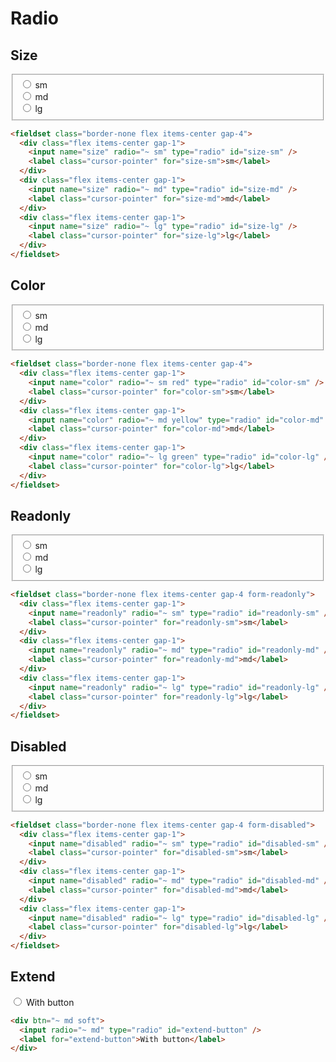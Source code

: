 # Radio

## Size

<fieldset class="border-none flex items-center gap-4">
  <div class="flex items-center gap-1">
    <input name="size" radio="~ sm" type="radio" id="size-sm" />
    <label class="cursor-pointer" for="size-sm">sm</label>
  </div>
  <div  class="flex items-center gap-1">
    <input name="size" radio="~ md" type="radio" id="size-md" />
    <label class="cursor-pointer" for="size-md">md</label>
  </div>
  <div  class="flex items-center gap-1">
    <input name="size" radio="~ lg" type="radio" id="size-lg" />
    <label class="cursor-pointer" for="size-lg">lg</label>
  </div>
</fieldset>

```html
<fieldset class="border-none flex items-center gap-4">
  <div class="flex items-center gap-1">
    <input name="size" radio="~ sm" type="radio" id="size-sm" />
    <label class="cursor-pointer" for="size-sm">sm</label>
  </div>
  <div class="flex items-center gap-1">
    <input name="size" radio="~ md" type="radio" id="size-md" />
    <label class="cursor-pointer" for="size-md">md</label>
  </div>
  <div class="flex items-center gap-1">
    <input name="size" radio="~ lg" type="radio" id="size-lg" />
    <label class="cursor-pointer" for="size-lg">lg</label>
  </div>
</fieldset>
```

## Color

<fieldset class="border-none flex items-center gap-4">
  <div class="flex items-center gap-1">
    <input name="color" radio="~ sm red" type="radio" id="color-sm" />
    <label class="cursor-pointer" for="color-sm">sm</label>
  </div>
  <div  class="flex items-center gap-1">
    <input name="color" radio="~ md yellow" type="radio" id="color-md" />
    <label class="cursor-pointer" for="color-md">md</label>
  </div>
  <div  class="flex items-center gap-1">
    <input name="color" radio="~ lg green" type="radio" id="color-lg" />
    <label class="cursor-pointer" for="color-lg">lg</label>
  </div>
</fieldset>

```html
<fieldset class="border-none flex items-center gap-4">
  <div class="flex items-center gap-1">
    <input name="color" radio="~ sm red" type="radio" id="color-sm" />
    <label class="cursor-pointer" for="color-sm">sm</label>
  </div>
  <div class="flex items-center gap-1">
    <input name="color" radio="~ md yellow" type="radio" id="color-md" />
    <label class="cursor-pointer" for="color-md">md</label>
  </div>
  <div class="flex items-center gap-1">
    <input name="color" radio="~ lg green" type="radio" id="color-lg" />
    <label class="cursor-pointer" for="color-lg">lg</label>
  </div>
</fieldset>
```

## Readonly

<fieldset class="border-none flex items-center gap-4 form-readonly">
  <div class="flex items-center gap-1">
    <input name="readonly" radio="~ sm" type="radio" id="readonly-sm" />
    <label class="cursor-pointer" for="readonly-sm">sm</label>
  </div>
  <div  class="flex items-center gap-1">
    <input name="readonly" radio="~ md" type="radio" id="readonly-md" />
    <label class="cursor-pointer" for="readonly-md">md</label>
  </div>
  <div  class="flex items-center gap-1">
    <input name="readonly" radio="~ lg" type="radio" id="readonly-lg" />
    <label class="cursor-pointer" for="readonly-lg">lg</label>
  </div>
</fieldset>

```html
<fieldset class="border-none flex items-center gap-4 form-readonly">
  <div class="flex items-center gap-1">
    <input name="readonly" radio="~ sm" type="radio" id="readonly-sm" />
    <label class="cursor-pointer" for="readonly-sm">sm</label>
  </div>
  <div class="flex items-center gap-1">
    <input name="readonly" radio="~ md" type="radio" id="readonly-md" />
    <label class="cursor-pointer" for="readonly-md">md</label>
  </div>
  <div class="flex items-center gap-1">
    <input name="readonly" radio="~ lg" type="radio" id="readonly-lg" />
    <label class="cursor-pointer" for="readonly-lg">lg</label>
  </div>
</fieldset>
```

## Disabled

<fieldset class="border-none flex items-center gap-4 form-disabled">
  <div class="flex items-center gap-1">
    <input name="disabled" radio="~ sm" type="radio" id="disabled-sm" />
    <label class="cursor-pointer" for="disabled-sm">sm</label>
  </div>
  <div  class="flex items-center gap-1">
    <input name="disabled" radio="~ md" type="radio" id="disabled-md" />
    <label class="cursor-pointer" for="disabled-md">md</label>
  </div>
  <div  class="flex items-center gap-1">
    <input name="disabled" radio="~ lg" type="radio" id="disabled-lg" />
    <label class="cursor-pointer" for="disabled-lg">lg</label>
  </div>
</fieldset>

```html
<fieldset class="border-none flex items-center gap-4 form-disabled">
  <div class="flex items-center gap-1">
    <input name="disabled" radio="~ sm" type="radio" id="disabled-sm" />
    <label class="cursor-pointer" for="disabled-sm">sm</label>
  </div>
  <div class="flex items-center gap-1">
    <input name="disabled" radio="~ md" type="radio" id="disabled-md" />
    <label class="cursor-pointer" for="disabled-md">md</label>
  </div>
  <div class="flex items-center gap-1">
    <input name="disabled" radio="~ lg" type="radio" id="disabled-lg" />
    <label class="cursor-pointer" for="disabled-lg">lg</label>
  </div>
</fieldset>
```

## Extend

<div btn="~ md soft">
  <input radio="~ md" type="radio" id="extend-button" />
  <label for="extend-button">With button</label>
</div>

```html
<div btn="~ md soft">
  <input radio="~ md" type="radio" id="extend-button" />
  <label for="extend-button">With button</label>
</div>
```
